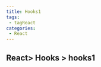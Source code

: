 ```yaml
---
title: Hooks1
tags:
 - tagReact
categories:
 - React
---
```


React> Hooks > hooks1
--------------------------